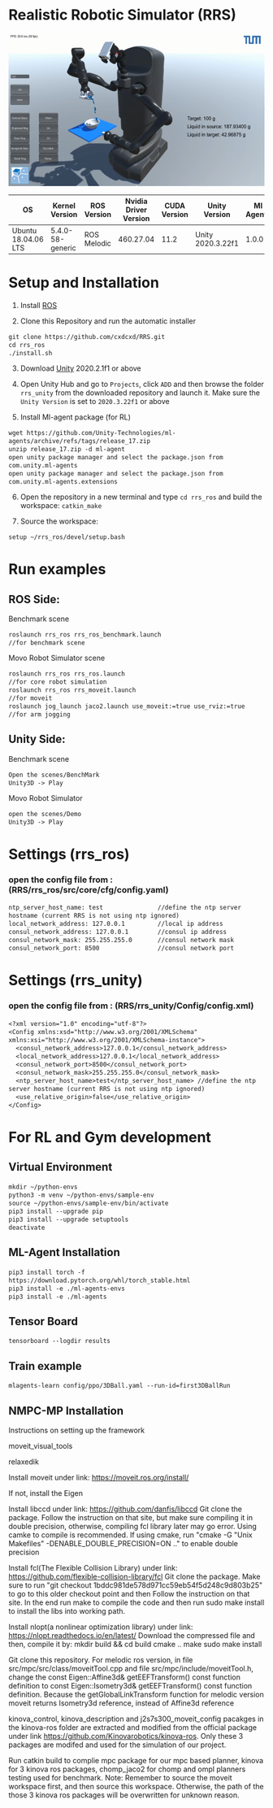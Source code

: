 # Realistic Robotic Simulator (RRS)

![Alt text](sample2.png?raw=true "Title")

| OS  | Kernel Version | ROS Version | Nvidia Driver Version | CUDA Version | Unity Version | Ml Agents
| --- | ----------| ----------- | ------------ | ------------ | ------------ | ------------ 
| Ubuntu 18.04.06 LTS | 5.4.0-58-generic | ROS Melodic | 460.27.04 | 11.2 | Unity 2020.3.22f1 | 1.0.0

<!--# Unity Version
    Unity 2020.3.22f1-->
    
<!--# ROS Version
    Ubuntu 18.04.06
    ROS Melodic-->

# Setup and Installation

1) Install [ROS](http://wiki.ros.org/melodic/Installation/Ubuntu)

2) Clone this Repository and run the automatic installer
```
git clone https://github.com/cxdcxd/RRS.git
cd rrs_ros
./install.sh
```

3) Download [Unity](https://unity3d.com/get-unity/download/archive) 2020.2.1f1 or above

4) Open Unity Hub and go to `Projects`, click `ADD` and then browse the folder `rrs_unity` from the downloaded repository and launch it. Make sure the `Unity Version` is set to `2020.3.22f1` or above

5) Install Ml-agent package (for RL)
```
wget https://github.com/Unity-Technologies/ml-agents/archive/refs/tags/release_17.zip
unzip release_17.zip -d ml-agent
open unity package manager and select the package.json from com.unity.ml-agents
open unity package manager and select the package.json from com.unity.ml-agents.extensions
```

6) Open the repository in a new terminal and type `cd rrs_ros` and build the workspace: `catkin_make`

7) Source the workspace: 
```
setup ~/rrs_ros/devel/setup.bash
```

# Run examples

## ROS Side:
Benchmark scene
```
roslaunch rrs_ros rrs_ros_benchmark.launch                          //for benchmark scene
```
Movo Robot Simulator scene
```
roslaunch rrs_ros rrs_ros.launch                                    //for core robot simulation
roslaunch rrs_ros rrs_moveit.launch                                 //for moveit 
roslaunch jog_launch jaco2.launch use_moveit:=true use_rviz:=true   //for arm jogging 
```

## Unity Side:
Benchmark scene
```
Open the scenes/BenchMark
Unity3D -> Play
```
Movo Robot Simulator
```
open the scenes/Demo
Unity3D -> Play
```

# Settings (rrs_ros) 
### open the config file from : (RRS/rrs_ros/src/core/cfg/config.yaml) 
    ntp_server_host_name: test               //define the ntp server hostname (current RRS is not using ntp ignored)
    local_network_address: 127.0.0.1         //local ip address
    consul_network_address: 127.0.0.1        //consul ip address
    consul_network_mask: 255.255.255.0       //consul network mask
    consul_network_port: 8500                //consul network port
    
# Settings (rrs_unity) 
### open the config file from : (RRS/rrs_unity/Config/config.xml)
    <?xml version="1.0" encoding="utf-8"?>
    <Config xmlns:xsd="http://www.w3.org/2001/XMLSchema" xmlns:xsi="http://www.w3.org/2001/XMLSchema-instance">
      <consul_network_address>127.0.0.1</consul_network_address>
      <local_network_address>127.0.0.1</local_network_address>
      <consul_network_port>8500</consul_network_port>
      <consul_network_mask>255.255.255.0</consul_network_mask>
      <ntp_server_host_name>test</ntp_server_host_name> //define the ntp server hostname (current RRS is not using ntp ignored)
      <use_relative_origin>false</use_relative_origin>
    </Config>
    
# For RL and Gym development
## Virtual Environment  
```
mkdir ~/python-envs
python3 -m venv ~/python-envs/sample-env
source ~/python-envs/sample-env/bin/activate
pip3 install --upgrade pip
pip3 install --upgrade setuptools
deactivate 
```

## ML-Agent Installation 
```
pip3 install torch -f https://download.pytorch.org/whl/torch_stable.html
pip3 install -e ./ml-agents-envs
pip3 install -e ./ml-agents
```

## Tensor Board 
```
tensorboard --logdir results
```  

## Train example
```
mlagents-learn config/ppo/3DBall.yaml --run-id=first3DBallRun
```  
## NMPC-MP Installation

Instructions on setting up the framework


moveit_visual_tools


relaxedik


Install moveit under link: https://moveit.ros.org/install/


If not, install the Eigen


Install libccd under link: https://github.com/danfis/libccd
Git clone the package.
Follow the instruction on that site, but make sure compiling it in double precision, otherwise, compiling fcl library later may go error.
Using camke to compile is recommended. If using cmake, run "cmake -G "Unix Makefiles" -DENABLE_DOUBLE_PRECISION=ON .." to enable double precision


Install fcl(The Flexible Collision Library) under link: https://github.com/flexible-collision-library/fcl
Git clone the package.
Make sure to run "git checkout 1bddc981de578d971cc59eb54f5d248c9d803b25" to go to this older checkout point and then
Follow the instruction on that site. In the end run make to compile the code and then run sudo make install to install the libs into working path.


Install nlopt(a nonlinear optimization library) under link: https://nlopt.readthedocs.io/en/latest/
Download the compressed file and then,
compile it by:
mkdir build && cd build
cmake ..
make
sudo make install


Git clone this repository.
For melodic ros version, in file src/mpc/src/class/moveitTool.cpp and file src/mpc/include/moveitTool.h, change the const Eigen::Affine3d& getEEFTransform() const function definition to const Eigen::Isometry3d& getEEFTransform() const function definition. Because the getGlobalLinkTransform function for melodic version moveit returns Isometry3d reference, instead of Affine3d reference


kinova_control, kinova_description and j2s7s300_moveit_config pacakges in the kinova-ros folder are extracted and modified from the official package under link https://github.com/Kinovarobotics/kinova-ros. Only these 3 packages are modifed and used for the simulation of our project.


Run catkin build to complie mpc package for our mpc based planner, kinova for 3 kinova ros packages, chomp_jaco2 for chomp and ompl planners testing used for benchmark.
Note: Remember to source the moveit workspace first, and then source this workspace. Otherwise, the path of the those 3 kinova ros packages will be overwritten for unknown reason.
